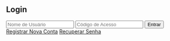 <html><head><base href="/">
<meta name="viewport" content="width=device-width, initial-scale=1">
<title>Quiz Educacional Mo&#xe7;ambicano</title>
<link rel="stylesheet" href="https://cdnjs.cloudflare.com/ajax/libs/font-awesome/5.15.4/css/all.min.css">
<style>
:root {
  --primary-color: #2196F3;
  --secondary-color: #FFC107;
  --text-color: #333;
  --background-color: #f5f5f5;
}

body {
  margin: 0;
  font-family: Arial, sans-serif;
  background-image: url('https://example.com/camilo-background.jpg');
  background-size: cover;
  background-position: center;
  background-attachment: fixed;
  color: var(--text-color);
}

.container {
  max-width: 800px;
  margin: 0 auto;
  padding: 20px;
}

.auth-container {
  max-width: 400px;
  margin: 50px auto;
  text-align: center;
}

.auth-links {
  margin-top: 20px;
  display: flex;
  justify-content: space-between;
  font-size: 14px;
}

.auth-links a {
  color: var(--primary-color);
  text-decoration: none;
}

.auth-links a:hover {
  text-decoration: underline;
}

.login-form {
  background: white;
  padding: 40px;
  border-radius: 12px;
  box-shadow: 0 4px 6px rgba(0,0,0,0.1);
  margin-top: 20px;
}

.login-form h2 {
  color: var(--primary-color);
  margin-bottom: 30px;
}

.login-form input {
  width: calc(100% - 24px);
  padding: 12px;
  margin: 10px 0;
  border: 2px solid #e0e0e0;
  border-radius: 6px;
  transition: border-color 0.3s;
}

.login-form select {
  width: calc(100% - 24px);
  padding: 12px;
  margin: 10px 0;
  border: 2px solid #e0e0e0;
  border-radius: 6px;
  transition: border-color 0.3s;
}

.login-form input:focus, .login-form select:focus {
  border-color: var(--primary-color);
  outline: none;
}

.button {
  background-color: var(--primary-color);
  color: white;
  padding: 12px 24px;
  border: none;
  border-radius: 4px;
  cursor: pointer;
  font-size: 16px;
  transition: background-color 0.2s;
}

.button:hover {
  background-color: #1976D2;
}

.button.back-button {
  background-color: #9e9e9e;
  margin-top: 20px;
}

.button.back-button:hover {
  background-color: #757575;
}

.student-header {
  display: none; /* Hide header by default */
  background: rgba(255, 255, 255, 0.95);
  padding: 20px;
  border-radius: 12px;
  margin-bottom: 20px;
  box-shadow: 0 2px 4px rgba(0,0,0,0.1);
}

.analytics-grid {
  display: grid;
  grid-template-columns: repeat(auto-fit, minmax(200px, 1fr));
  gap: 20px;
  margin-top: 20px;
}

.analytics-card {
  background: white;
  padding: 15px;
  border-radius: 8px;
  box-shadow: 0 2px 4px rgba(0,0,0,0.05);
  text-align: center;
  transition: transform 0.2s, box-shadow 0.2s;
}

.analytics-card:hover {
  transform: translateY(-2px);
  box-shadow: 0 4px 8px rgba(0,0,0,0.1);
}

.time-spent {
  font-size: 24px;
  font-weight: bold;
  color: var(--primary-color);
}

.subject-grid {
  display: none; /* Hide subject grid by default */
  display: grid;
  grid-template-columns: repeat(auto-fit, minmax(200px, 1fr));
  gap: 20px;
  margin-top: 20px;
  animation: fadeIn 0.5s ease-out;
}

.subject-card {
  background: linear-gradient(145deg, #ffffff 0%, #f5f5f5 100%);
  padding: 30px;
  border-radius: 12px;
  text-align: center;
  cursor: pointer;
  transition: transform 0.2s;
  box-shadow: 0 4px 6px rgba(0,0,0,0.1);
}

.subject-card:hover {
  transform: translateY(-5px);
  box-shadow: 0 6px 12px rgba(0,0,0,0.15);
}

.subject-card.matematica {
  background: linear-gradient(145deg, #ffffff 0%, #e3f2fd 100%);
  border-left: 4px solid #2196F3;
}

.subject-card.portugues {
  background: linear-gradient(145deg, #ffffff 0%, #f3e5f5 100%);
  border-left: 4px solid #9c27b0;
}

.subject-card.historia {
  background: linear-gradient(145deg, #ffffff 0%, #fff3e0 100%);
  border-left: 4px solid #ff9800;
}

.subject-card.quimica {
  background: linear-gradient(145deg, #ffffff 0%, #e8f5e9 100%);
  border-left: 4px solid #4caf50;
}

.subject-card.biologia {
  background: linear-gradient(145deg, #ffffff 0%, #e0f2f1 100%);
  border-left: 4px solid #009688;
}

.subject-card.contabilidade {
  background: linear-gradient(145deg, #ffffff 0%, #fce4ec 100%);
  border-left: 4px solid #e91e63;
}

.subject-card.fisica {
  background: linear-gradient(145deg, #ffffff 0%, #ede7f6 100%);
  border-left: 4px solid #673ab7;
}

.question-container {
  display: none; /* Hide question container by default */
  background: white;
  padding: 30px;
  border-radius: 8px;
  margin-top: 20px;
  box-shadow: 0 2px 4px rgba(0,0,0,0.1);
}

.options {
  display: grid;
  gap: 10px;
  margin-top: 20px;
}

.option {
  padding: 15px;
  border: 2px solid #ddd;
  border-radius: 4px;
  cursor: pointer;
  transition: background-color 0.2s;
}

.option:hover {
  background-color: #f0f0f0;
}

.progress-bar {
  width: 100%;
  height: 10px;
  background-color: #ddd;
  border-radius: 5px;
  margin: 20px 0;
}

.progress-fill {
  height: 100%;
  background-color: var(--primary-color);
  border-radius: 5px;
  transition: width 0.3s;
}

.reports-container {
  display: none; /* Hide reports container by default */
  background: rgba(255, 255, 255, 0.95);
  padding: 30px;
  border-radius: 12px;
  box-shadow: 0 4px 6px rgba(0,0,0,0.1);
  margin: 20px auto;
}

.history-section {
  margin-top: 30px;
  background: rgba(255, 255, 255, 0.95);
  padding: 20px;
  border-radius: 12px;
  box-shadow: 0 2px 4px rgba(0,0,0,0.1);
}

.history-section h3 {
  margin-bottom: 20px;
  color: var(--primary-color);
}

.reports-container .history-table {
  width: 100%;
  border-collapse: collapse;
  margin-top: 15px;
}

.reports-container .history-table th,
.reports-container .history-table td {
  padding: 12px;
  text-align: left;
  border-bottom: 1px solid #eee;
}

.reports-container .history-table th {
  background-color: #f5f5f5;
  font-weight: bold;
  color: var(--text-color);
}

.history-table tr.subject-header {
  background-color: #f5f5f5;
  font-weight: bold;
}

.history-table tr.subject-header td {
  padding: 15px 12px;
}

.history-table tr:not(.subject-header) td:first-child {
  padding-left: 25px;
}

.footer {
  display: none; /* Show footer by default */
  padding: 20px;
  background: rgba(255, 255, 255, 0.95);
  border-radius: 12px;
  margin: 20px auto;
}

.contact-info {
  display: grid;
  grid-template-columns: repeat(auto-fit, minmax(200px, 1fr));
  gap: 20px;
  margin-bottom: 20px;
  background: #f5f5f5;
  padding: 20px;
  border-radius: 8px;
}

.contact-item {
  padding: 10px;
  text-align: center;
}

.contact-item i {
  font-size: 24px;
  margin-bottom: 10px;
  color: var(--primary-color);
}

.payment-info {
  background: #f5f5f5;
  padding: 20px;
  border-radius: 8px;
  text-align: center;
}

.payment-info h3 {
  margin-top: 0;
  color: var(--primary-color);
  margin-bottom: 15px;
}

.payment-info p {
  margin: 5px 0;
}

.answer-modal {
  display: none;
  position: fixed;
  top: 0;
  left: 0;
  width: 100%;
  height: 100%;
  background: rgba(0,0,0,0.5);
  z-index: 1000;
}

.answer-content {
  position: relative;
  background: white;
  width: 80%;
  max-width: 800px;
  margin: 50px auto;
  padding: 20px;
  border-radius: 8px;
  max-height: 80vh;
  overflow-y: auto;
}

.answers-list {
  margin: 20px 0;
}

.answer-item {
  margin-bottom: 20px;
  padding: 15px;
  border: 1px solid #e0e0e0;
  border-radius: 4px;
}

.answer-item.correct {
  border-left: 4px solid #4caf50;
}

.answer-item.incorrect {
  border-left: 4px solid #f44336;
}

.close-modal {
  position: absolute;
  right: 10px;
  top: 10px;
  font-size: 24px;
  cursor: pointer;
}

.session-answers {
  margin: 20px 0;
  padding: 15px;
  background: #f5f5f5;
  border-radius: 8px;
}

.session-answers h4 {
  margin: 0 0 15px 0;
  color: var(--primary-color);
  border-bottom: 1px solid #ddd;
  padding-bottom: 8px;
}

.answers-list {
  max-height: 70vh;
  overflow-y: auto;
  padding: 10px;
}

.answer-item {
  margin-bottom: 15px;
  padding: 15px;
  border: 1px solid #e0e0e0;
  border-radius: 4px;
  background: white;
}

.answer-item.correct {
  border-left: 4px solid #4caf50;
}

.answer-item.incorrect {
  border-left: 4px solid #f44336;
}

.answer-modal .answer-content {
  position: relative;
  background: white;
  width: 90%;
  max-width: 800px;
  margin: 30px auto;
  padding: 25px;
  border-radius: 12px;
  max-height: 85vh;
  overflow-y: auto;
  box-shadow: 0 4px 6px rgba(0,0,0,0.1);
}

.admin-panel {
  background: white;
  padding: 20px;
  border-radius: 12px;
  box-shadow: 0 4px 6px rgba(0,0,0,0.1);
  margin-top: 20px;
}

.admin-header {
  display: flex;
  justify-content: space-between;
  align-items: center;
  margin-bottom: 20px;
  padding-bottom: 20px;
  border-bottom: 1px solid #eee;
}

.admin-nav {
  display: flex;
  gap: 10px;
}

.admin-button {
  background-color: var(--primary-color);
  color: white;
  padding: 10px 20px;
  border: none;
  border-radius: 4px;
  cursor: pointer;
  transition: background-color 0.2s;
}

.admin-button:hover {
  background-color: #1976D2;
}

.admin-content {
  background: #f5f5f5;
  padding: 20px;
  border-radius: 8px;
  min-height: 400px;
}

.pending-item, .student-profile-card, .student-history-card {
  background: white;
  padding: 15px;
  margin-bottom: 15px;
  border-radius: 8px;
  box-shadow: 0 2px 4px rgba(0,0,0,0.05);
}

.student-profile-card p {
  display: flex;
  align-items: center;
  gap: 10px;
}

.approval-buttons {
  display: flex;
  gap: 10px;
  margin-top: 10px;
}

.approve-button {
  background-color: #4CAF50;
  color: white;
  padding: 8px 16px;
  border: none;
  border-radius: 4px;
  cursor: pointer;
}

.reject-button {
  background-color: #f44336;
  color: white;
  padding: 8px 16px;
  border: none;
  border-radius: 4px;
  cursor: pointer;
}

.reject-button:hover {
  background-color: #d32f2f;
}

.view-details-button, .view-answers-button {
  background-color: var(--primary-color);
  color: white;
  padding: 8px 16px;
  border: none;
  border-radius: 4px;
  cursor: pointer;
  margin-top: 10px;
}

.subject-history {
  margin-top: 10px;
  padding-left: 20px;
}

.subject-section {
  margin-bottom: 30px;
  background: #fff;
  padding: 20px;
  border-radius: 8px;
  box-shadow: 0 2px 4px rgba(0,0,0,0.1);
}

.subject-section h4 {
  color: var(--primary-color);
  margin-bottom: 15px;
  padding-bottom: 10px;
  border-bottom: 2px solid var(--primary-color);
}

.session-answers {
  margin: 15px 0;
  padding: 15px;
  background: #f5f5f5;
  border-radius: 8px;
}

.answers-list {
  max-height: 400px;
  overflow-y: auto;
  padding: 10px;
}

.answer-item {
  margin-bottom: 15px;
  padding: 15px;
  border: 1px solid #e0e0e0;
  border-radius: 4px;
  background: white;
}

.answer-item.correct {
  border-left: 4px solid #4caf50;
}

.answer-item.incorrect {
  border-left: 4px solid #f44336;
}

.answer-item p {
  margin: 5px 0;
}

@keyframes fadeIn {
  from {
    opacity: 0;
    transform: translateY(20px);
  }
  to {
    opacity: 1;
    transform: translateY(0);
  }
}
</style>
</head>
<body>
<div class="container" id="app">
  <div class="student-header" style="display: none;">
    <h2>Bem-vindo, <span id="studentNameHeader"></span></h2>
    <div class="nav-menu">
      <button class="analytics-toggle" onclick="toggleAnalytics()">Ver Estat&#xed;sticas</button>
    </div>
    
    <div class="analytics-grid" id="analyticsGrid" style="display: none;">
      <button class="button" onclick="returnFromAnalytics()">Voltar para Disciplinas</button>
      <div class="analytics-card">
        <h3>Tempo Total Online</h3>
        <div class="time-spent" id="totalTimeSpent">0h 0m 0s</div>
      </div>
      <div class="analytics-card">
        <h3>Quest&#xf5;es Respondidas</h3>
        <div class="time-spent" id="totalQuestions">0</div>
      </div>
      <div class="analytics-card">
        <h3>Disciplinas Estudadas</h3>
        <div class="time-spent" id="subjectsStudied">0</div>
      </div>
    </div>
  </div>

  <div id="loginForm" class="auth-container">
    <div id="errorMessage" style="display:none; color:red; text-align:center; margin:10px;"></div>
    <div class="login-form">
      <h2>Login</h2>
      <input type="text" id="username" placeholder="Nome de Usu&#xe1;rio">
      <input type="password" id="accessCode" placeholder="C&#xf3;digo de Acesso"> 
      <button class="button" onclick="handleLogin()">Entrar</button>
      <div class="auth-links">
        <a href="javascript:void(0)" onclick="showRegistration()">Registrar Nova Conta</a>
        <a href="javascript:void(0)" onclick="showPasswordRecovery()">Recuperar Senha</a>
      </div>
    </div>
  </div>

  <div id="registrationForm" class="auth-container" style="display: none;">
    <div class="login-form">
      <h2>Registro</h2>
      <input type="text" id="username" placeholder="Nome de Usu&#xe1;rio">
      <input type="email" id="email" placeholder="Email">
      <input type="tel" id="phone" placeholder="Telefone">
      <select id="academicLevel">
        <option value>Selecione o N&#xed;vel Acad&#xea;mico</option>
        <option value="fundamental">Ensino Fundamental</option>
        <option value="medio">Ensino M&#xe9;dio</option>
        <option value="superior">Ensino Superior</option>
        <option value="pos">P&#xf3;s-Gradua&#xe7;&#xe3;o</option>
      </select>
      <input type="password" id="password" placeholder="Senha">
      <button class="button" onclick="handleRegistration()">Registrar</button>
      <button class="button back-button" onclick="backToLogin()">Voltar</button>
    </div>
  </div>

  <div id="subjectSelection" class="subject-grid" style="display: none;">
    <div class="subject-card matematica" onclick="selectSubject(&apos;matematica&apos;)">Matem&#xe1;tica</div>
    <div class="subject-card portugues" onclick="selectSubject(&apos;portugues&apos;)">Portugu&#xea;s</div>
    <div class="subject-card historia" onclick="selectSubject(&apos;historia&apos;)">Hist&#xf3;ria</div>
    <div class="subject-card quimica" onclick="selectSubject(&apos;quimica&apos;)">Qu&#xed;mica</div>
    <div class="subject-card biologia" onclick="selectSubject(&apos;biologia&apos;)">Biologia</div>
    <div class="subject-card contabilidade" onclick="selectSubject(&apos;contabilidade&apos;)">Contabilidade</div>
    <div class="subject-card fisica" onclick="selectSubject(&apos;fisica&apos;)">F&#xed;sica</div>
  </div>

  <div id="questionContainer" class="question-container" style="display: none;">
    <div class="progress-bar">
      <div id="progressFill" class="progress-fill" style="width: 0%"></div>
    </div>
    <h3 id="questionText"></h3>
    <div id="questionImage"></div>
    <div id="options" class="options"></div>
    <button class="button" onclick="submitAnswer()">Pr&#xf3;xima</button>
    <button class="button back-button" onclick="returnToSubjects()">Voltar para Disciplinas</button>
  </div>

  <div id="reportsContainer" class="reports-container" style="display: none;">
    <div class="nav-menu">
      <h2>Relat&#xf3;rio do Aluno</h2>
      <button class="button" onclick="returnToSubjects()">Voltar</button>
    </div>
    
    <div class="student-info">
      <div>
        <h3>Informa&#xe7;&#xf5;es do Aluno</h3>
        <p><strong>Nome:</strong> <span id="studentName"></span></p>
        <p><strong>Email:</strong> <span id="studentEmail"></span></p>
        <p><strong>Telefone:</strong> <span id="studentPhone"></span></p>
        <p><strong>Data de Registro:</strong> <span id="registrationDate"></span></p>
      </div>
      <div>
        <h3>Estat&#xed;sticas Gerais</h3>
        <p><strong>Total de Quest&#xf5;es:</strong> <span id="totalQuestions"></span></p>
        <p><strong>Quest&#xf5;es Corretas:</strong> <span id="correctAnswers"></span></p>
        <p><strong>M&#xe9;dia Geral:</strong> <span id="averageScore"></span>%</p>
      </div>
    </div>

    <h3>Desempenho por Disciplina</h3>
    <div id="subjectScores">
      <!-- Score cards will be dynamically added here -->
    </div>

    <div class="history-section">
      <h3>Hist&#xf3;rio de Atividades</h3>
      <table class="history-table">
        <thead>
          <tr>
            <th>Ordem</th>
            <th>Data/Hora</th>
            <th>Quest&#xf5;es Respondidas</th>
            <th>Pontua&#xe7;&#xe3;o</th>
            <th>Tempo Gasto</th>
            <th>A&#xe7;&#xf5;es</th>
          </tr>
        </thead>
        <tbody id="historyTableBody">
          <!-- History rows will be added here dynamically -->
        </tbody>
      </table>
    </div>
  </div>
</div>

<footer class="footer" style="display: none;">
  <div class="contact-info">
    <div class="contact-item">
      <i class="fab fa-facebook"></i>
      <p>Facebook</p>
      <a href="https://facebook.com/camilowilliam.duvane" target="_blank">Meu Perfil</a>
    </div>
    
    <div class="contact-item">
      <i class="fab fa-whatsapp"></i>
      <p>WhatsApp</p>
      <a href="https://wa.me/258842479404" target="_blank">+258 842479404</a>
    </div>
    
    <div class="contact-item">
      <i class="fas fa-envelope"></i>
      <p>Email</p>
      <a href="mailto:camilowilliam0@gmail.com">camilowilliam0@gmail.com</a>
    </div>
  
    <div class="payment-info">
      <h3>Informa&#xe7;&#xf5;es de Pagamento</h3>
      <p><strong>M-Pesa:</strong> 842479404</p>
      <p><strong>BIM:</strong> 294440242</p>
    </div>
  </div>
</footer>

<script>let currentQuestion = 0;
let score = 0;
let questions = [];
let selectedOptionIndex = -1;
let startTime;
let sessionHistory = [];
let currentUser = null;
let subjectProgress = {};
function initializeStudentDashboard() {
  startTime = new Date();
  const studentName = localStorage.getItem('studentName') || 'Aluno';
  document.getElementById('studentNameHeader').textContent = studentName;
  loadStudentHistory();
  updateAnalytics();
}
function loadStudentHistory() {
  const currentUser = JSON.parse(localStorage.getItem('currentUser'));
  if (!currentUser || !currentUser.activityHistory) return;
  const groupedActivities = currentUser.activityHistory.reduce((acc, activity) => {
    if (!acc[activity.subject]) {
      acc[activity.subject] = [];
    }
    acc[activity.subject].push(activity);
    return acc;
  }, {});
  const tableBody = document.getElementById('historyTableBody');
  tableBody.innerHTML = '';
  let subjectCounter = 1;
  Object.entries(groupedActivities).forEach(([subject, activities]) => {
    const subjectRow = document.createElement('tr');
    subjectRow.classList.add('subject-header');
    subjectRow.innerHTML = `
      <td>${subjectCounter}</td>
      <td colspan="5">${subject}</td>
    `;
    tableBody.appendChild(subjectRow);
    activities.forEach(activity => {
      const activityDate = new Date(activity.date);
      const formattedDate = activityDate.toLocaleDateString();
      const formattedTime = activityDate.toLocaleTimeString();
      const row = document.createElement('tr');
      row.innerHTML = `
        <td></td>
        <td>${formattedDate} ${formattedTime}</td>
        <td>${activity.questionsAnswered}</td>
        <td>${activity.score}</td>
        <td>${activity.timeSpent}</td>
        <td>
          <button class="button" onclick="viewAnswers('${activity.id}')">Ver Respostas</button>
        </td>
      `;
      tableBody.appendChild(row);
    });
    subjectCounter++;
  });
}
function toggleAnalytics() {
  const analyticsGrid = document.getElementById('analyticsGrid');
  const subjectSelection = document.getElementById('subjectSelection');
  if (analyticsGrid.style.display === 'none') {
    analyticsGrid.style.display = 'grid';
    subjectSelection.style.display = 'none';
    updateAnalytics();
  } else {
    analyticsGrid.style.display = 'none';
    subjectSelection.style.display = 'grid';
  }
}
function returnFromAnalytics() {
  const analyticsGrid = document.getElementById('analyticsGrid');
  const subjectSelection = document.getElementById('subjectSelection');
  analyticsGrid.style.display = 'none';
  subjectSelection.style.display = 'grid';
}
function formatTimeDuration(seconds) {
  const hours = Math.floor(seconds / 3600);
  const minutes = Math.floor(seconds % 3600 / 60);
  const remainingSeconds = seconds % 60;
  return `${hours}h ${minutes}m ${remainingSeconds}s`;
}
function updateAnalytics() {
  const now = new Date();
  const timeSpentSeconds = Math.floor((now - startTime) / 1000);
  document.getElementById('totalTimeSpent').textContent = formatTimeDuration(timeSpentSeconds);
  const totalQuestionsAnswered = sessionHistory.reduce((total, session) => {
    return total + (session.questionsAnswered || 0);
  }, 0);
  document.getElementById('totalQuestions').textContent = totalQuestionsAnswered;
  const uniqueSubjects = new Set(sessionHistory.map(session => session.subject));
  document.getElementById('subjectsStudied').textContent = uniqueSubjects.size;
}
function viewAnswers(sessionId) {
  const user = JSON.parse(localStorage.getItem('currentUser'));
  if (!user || !user.activityHistory) return;
  const activity = user.activityHistory.find(a => a.id === sessionId);
  if (!activity) return;
  const subject = activity.subject;
  const subjectActivities = user.activityHistory.filter(a => a.subject === subject);
  const allSubjectAnswers = [];
  subjectActivities.forEach(act => {
    const sessionAnswers = JSON.parse(sessionStorage.getItem(`answers_${act.id}`)) || [];
    if (sessionAnswers.length > 0) {
      allSubjectAnswers.push({
        date: new Date(act.date),
        answers: sessionAnswers
      });
    }
  });
  const modal = document.createElement('div');
  modal.className = 'answer-modal';
  modal.innerHTML = `
    <div class="answer-content">
      <span class="close-modal">&times;</span>
      <h3>Respostas da Disciplina: ${subject}</h3>
      <div class="answers-list"></div>
    </div>
  `;
  const answersList = modal.querySelector('.answers-list');
  allSubjectAnswers.sort((a, b) => b.date - a.date);
  allSubjectAnswers.forEach(session => {
    const sessionDate = session.date.toLocaleDateString();
    const sessionTime = session.date.toLocaleTimeString();
    const sessionDiv = document.createElement('div');
    sessionDiv.className = 'session-answers';
    sessionDiv.innerHTML = `
      <h4>Sessão - ${sessionDate} ${sessionTime}</h4>
    `;
    session.answers.forEach((answer, index) => {
      const answerItem = document.createElement('div');
      answerItem.className = `answer-item ${answer.isCorrect ? 'correct' : 'incorrect'}`;
      answerItem.innerHTML = `
        <p><strong>Pergunta ${index + 1}:</strong> ${answer.question}</p>
        <p><strong>Sua resposta:</strong> ${answer.selectedAnswer}</p>
        <p><strong>Resposta correta:</strong> ${answer.correctAnswer}</p>
      `;
      sessionDiv.appendChild(answerItem);
    });
    answersList.appendChild(sessionDiv);
  });
  document.body.appendChild(modal);
  modal.style.display = 'block';
  const closeBtn = modal.querySelector('.close-modal');
  closeBtn.onclick = () => {
    modal.remove();
  };
  modal.onclick = e => {
    if (e.target === modal) {
      modal.remove();
    }
  };
}
function selectSubject(subject) {
  const startSessionTime = new Date();
  localStorage.setItem('currentSubject', subject);
  questions = getQuestionsBySubject(subject);
  if (!questions || !questions.length) {
    console.error('No questions found for subject:', subject);
    return;
  }
  if (subjectProgress[subject]) {
    currentQuestion = subjectProgress[subject];
  } else {
    currentQuestion = 0;
  }
  const studentHeader = document.querySelector('.student-header');
  const footer = document.querySelector('.footer');
  if (studentHeader) studentHeader.style.display = 'none';
  if (footer) footer.style.display = 'none';
  const subjectSelection = document.getElementById('subjectSelection');
  const questionContainer = document.getElementById('questionContainer');
  if (!subjectSelection || !questionContainer) {
    console.error('Required containers not found');
    return;
  }
  subjectSelection.style.display = 'none';
  questionContainer.style.display = 'block';
  score = 0;
  selectedOptionIndex = -1;
  showQuestion(currentQuestion);
  sessionHistory.push({
    subject: subject,
    startTime: startSessionTime,
    endTime: new Date(),
    questionsAnswered: 0,
    score: 0
  });
  updateAnalytics();
}
function getQuestionsBySubject(subject) {
  const questionSets = {
    matematica: [{
      question: "Qual é a área de um triângulo com base de 8 cm e altura de 5 cm?",
      options: ["20 cm²", "30 cm²", "40 cm²", "25 cm²"],
      correct: 3
    }, {
      question: "Resolva: 3x + 2 = 11. Qual é o valor de x?",
      options: ["2", "3", "4", "5"],
      correct: 1
    }, {
      question: "Qual é o valor de 7²?",
      options: ["14", "49", "21", "42"],
      correct: 1
    }, {
      question: "Qual é o perímetro de um quadrado com lado de 6 cm?",
      options: ["24 cm", "36 cm", "12 cm", "18 cm"],
      correct: 0
    }, {
      question: "Resolva: 4x - 8 = 0. Qual é o valor de x?",
      options: ["1", "2", "3", "4"],
      correct: 1
    }, {
      question: "Qual é o valor de √64?",
      options: ["6", "7", "8", "9"],
      correct: 2
    }, {
      question: "Se um círculo tem um raio de 7 cm, qual é a sua área? (π ≈ 3,14)",
      options: ["153,86 cm²", "140 cm²", "160 cm²", "170 cm²"],
      correct: 0
    }, {
      question: "Resolva: 2(x - 3) = 8. Qual é o valor de x?",
      options: ["5", "6", "7", "8"],
      correct: 2
    }, {
      question: "Qual é a forma geométrica que possui 6 faces quadradas iguais?",
      options: ["Cubo", "Cilindro", "Esfera", "Cone"],
      correct: 0
    }, {
      question: "Quantos graus tem um ângulo reto?",
      options: ["45°", "90°", "120°", "180°"],
      correct: 1
    }],
    portugues: [{
      question: "Identifique o substantivo abstrato na frase: 'A felicidade é uma conquista diária.'",
      options: ["Felicidade", "Conquista", "Diária", "Nenhuma das anteriores"],
      correct: 0
    }, {
      question: "Qual é a função da palavra 'rápido' em: 'Ele foi rápido para concluir a tarefa.'?",
      options: ["Substantivo", "Adjetivo", "Verbo", "Advérbio"],
      correct: 1
    }, {
      question: "Qual é o plural de 'pão'?",
      options: ["Pães", "Pãos", "Pões", "Paes"],
      correct: 0
    }, {
      question: "Complete a frase: 'Eu ________ estudar mais.'",
      options: ["devemos", "deveria", "dever", "deverei"],
      correct: 1
    }, {
      question: "Qual das frases contém uma metáfora?",
      options: ["A vida é um rio.", "O sol está brilhando.", "A cidade é um local movimentado.", "A casa é azul."],
      correct: 0
    }, {
      question: "Qual é o significado da palavra 'não'?",
      options: ["Sim", "Não", "Talvez", "Nada"],
      correct: 1
    }, {
      question: "Identifique o verbo na frase: 'Eu estou estudando.'",
      options: ["Estou", "Estudando", "Eu", "Estudar"],
      correct: 1
    }, {
      question: "Qual é a forma correta de escrever a palavra 'ácido'?",
      options: ["Acido", "Acído", "Ácido", "Acidô"],
      correct: 2
    }, {
      question: "Qual é o significado da expressão 'tomar um banho'?",
      options: ["Lavar-se", "Comer", "Dormir", "Estudar"],
      correct: 0
    }]
  };
  return questionSets[subject];
}
function handleRegistration() {
  const username = document.getElementById('username').value;
  const email = document.getElementById('email').value;
  const phone = document.getElementById('phone').value;
  const academicLevel = document.getElementById('academicLevel').value;
  const password = document.getElementById('password').value;
  if (!username || !email || !phone || !academicLevel || !password) {
    alert('Por favor preencha todos os campos');
    return;
  }
  const registeredUser = {
    name: username,
    email: email,
    phone: phone,
    academicLevel: academicLevel,
    password: password,
    registrationDate: new Date().toLocaleDateString(),
    status: 'pending'
  };
  const pendingRegistrations = JSON.parse(localStorage.getItem('pendingRegistrations')) || [];
  pendingRegistrations.push(registeredUser);
  localStorage.setItem('pendingRegistrations', JSON.stringify(pendingRegistrations));
  const registrationForm = document.querySelector('div:last-child');
  registrationForm.remove();
  const loginForm = document.getElementById('loginForm');
  loginForm.style.display = 'block';
  const messageDiv = document.createElement('div');
  messageDiv.style.color = '#666';
  messageDiv.style.padding = '10px';
  messageDiv.style.marginTop = '10px';
  messageDiv.textContent = 'Seu registro está pendente de aprovação pelo administrador.';
  loginForm.appendChild(messageDiv);
}
function handleLogin() {
  const username = document.getElementById('username').value;
  const accessCode = document.getElementById('accessCode').value;
  const errorMessage = document.getElementById('errorMessage');
  if (!username || !accessCode) {
    if (errorMessage) {
      errorMessage.style.display = 'block';
      errorMessage.textContent = 'Por favor preencha todos os campos';
    }
    return;
  }
  if (username === 'CWD' && accessCode === '6363') {
    showAdminPanel();
    return;
  }
  const approvedUsers = JSON.parse(localStorage.getItem('approvedUsers')) || [];
  const user = approvedUsers.find(u => u.name === username && u.password === accessCode);
  if (!user) {
    if (errorMessage) {
      errorMessage.style.display = 'block';
      errorMessage.textContent = 'Usuário não aprovado ou credenciais inválidas';
    }
    return;
  }
  localStorage.setItem('currentUser', JSON.stringify(user));
  localStorage.setItem('studentName', username);
  const loginForm = document.getElementById('loginForm');
  if (loginForm) loginForm.style.display = 'none';
  const subjectSelection = document.getElementById('subjectSelection');
  if (subjectSelection) subjectSelection.style.display = 'grid';
  const studentHeader = document.querySelector('.student-header');
  if (studentHeader) {
    studentHeader.style.display = 'block';
    const studentNameHeader = document.getElementById('studentNameHeader');
    if (studentNameHeader) {
      studentNameHeader.textContent = username;
    }
  }
  initializeStudentDashboard();
}
function showAdminPanel() {
  const loginForm = document.getElementById('loginForm');
  loginForm.style.display = 'none';
  const adminPanel = document.createElement('div');
  adminPanel.className = 'admin-panel';
  adminPanel.innerHTML = `
    <div class="admin-header">
      <h2>Painel de Administração</h2>
      <div class="admin-nav">
        <button class="admin-button" onclick="showPendingRegistrations()">Registros Pendentes</button>
        <button class="admin-button" onclick="showStudentList()">Lista de Alunos</button>
        <button class="admin-button" onclick="showStudentHistory()">Histórico</button>
        <button class="admin-button" onclick="adminLogout()">Sair</button>
      </div>
    </div>
    <div class="admin-content"></div>
  `;
  document.body.appendChild(adminPanel);
  showPendingRegistrations();
}
function showPendingRegistrations() {
  const pendingRegistrations = JSON.parse(localStorage.getItem('pendingRegistrations')) || [];
  const adminContent = document.querySelector('.admin-content');
  if (pendingRegistrations.length === 0) {
    adminContent.innerHTML = '<p>Não há registros pendentes de aprovação.</p>';
  } else {
    adminContent.innerHTML = '';
    pendingRegistrations.forEach((registration, index) => {
      const registrationCard = document.createElement('div');
      registrationCard.className = 'pending-item';
      registrationCard.innerHTML = `
        <h4>Registro ${index + 1}</h4>
        <p>Nome: ${registration.name}</p>
        <p>Email: ${registration.email}</p>
        <p>Data de Registro: ${registration.registrationDate}</p>
        <div class="approval-buttons">
          <button class="approve-button" onclick="approveRegistration(${index})">Aprovar</button>
          <button class="reject-button" onclick="rejectRegistration(${index})">Rejeitar</button>
        </div>
      `;
      adminContent.appendChild(registrationCard);
    });
  }
}
function showStudentList() {
  const approvedUsers = JSON.parse(localStorage.getItem('approvedUsers')) || [];
  const adminContent = document.querySelector('.admin-content');
  adminContent.innerHTML = '';
  approvedUsers.forEach((user, index) => {
    const userCard = document.createElement('div');
    userCard.className = 'student-profile-card';
    userCard.innerHTML = `
      <h4>Aluno ${index + 1}</h4>
      <p>Nome: ${user.name}</p>
      <p>Email: ${user.email}</p>
      <div class="button-group">
        <button class="view-details-button" onclick="viewStudentDetails(${index})">Ver Detalhes</button>
        <button class="view-answers-button" onclick="viewStudentAnswers(${index})">Ver Respostas</button>
        <button class="reject-button" onclick="deleteUser(${index})">Apagar Usuário</button>
      </div>
    `;
    adminContent.appendChild(userCard);
  });
}
function showStudentHistory() {
  const currentUser = JSON.parse(localStorage.getItem('currentUser'));
  if (!currentUser || !currentUser.activityHistory) return;
  const adminContent = document.querySelector('.admin-content');
  adminContent.innerHTML = '';
  const history = currentUser.activityHistory;
  history.forEach((session, index) => {
    const sessionCard = document.createElement('div');
    sessionCard.className = 'student-history-card';
    sessionCard.innerHTML = `
      <h4>Sessão ${index + 1}</h4>
      <p>Disciplina: ${session.subject}</p>
      <p>Data: ${new Date(session.date).toLocaleDateString()}</p>
      <p>Questões Respondidas: ${session.questionsAnswered}</p>
      <p>Pontuação: ${session.score}</p>
      <button class="view-answers-button" onclick="viewSessionAnswers(${index})">Ver Respostas</button>
    `;
    adminContent.appendChild(sessionCard);
  });
}
function approveRegistration(index) {
  const pendingRegistrations = JSON.parse(localStorage.getItem('pendingRegistrations'));
  const approvedUsers = JSON.parse(localStorage.getItem('approvedUsers')) || [];
  const registration = pendingRegistrations.splice(index, 1)[0];
  approvedUsers.push(registration);
  localStorage.setItem('pendingRegistrations', JSON.stringify(pendingRegistrations));
  localStorage.setItem('approvedUsers', JSON.stringify(approvedUsers));
  showPendingRegistrations();
}
function rejectRegistration(index) {
  const pendingRegistrations = JSON.parse(localStorage.getItem('pendingRegistrations'));
  pendingRegistrations.splice(index, 1);
  localStorage.setItem('pendingRegistrations', JSON.stringify(pendingRegistrations));
  showPendingRegistrations();
}
function adminLogout() {
  localStorage.removeItem('currentUser');
  const adminPanel = document.querySelector('.admin-panel');
  adminPanel.remove();
  const loginForm = document.getElementById('loginForm');
  loginForm.style.display = 'block';
}
function viewStudentDetails(index) {
  const approvedUsers = JSON.parse(localStorage.getItem('approvedUsers'));
  const user = approvedUsers[index];
  const adminContent = document.querySelector('.admin-content');
  adminContent.innerHTML = '';
  const userDetails = document.createElement('div');
  userDetails.className = 'student-profile-card';
  userDetails.innerHTML = `
    <h4>Detalhes do Aluno</h4>
    <p>Nome: ${user.name}</p>
    <p>Email: ${user.email}</p>
    <p>Telefone: ${user.phone || 'Não informado'}</p>
    <p>Nível Acadêmico: ${user.academicLevel || 'Não informado'}</p>
    <p>Senha: <span id="passwordField" style="filter: blur(4px)">${user.password}</span>
      <button onclick="togglePassword()" class="button">Mostrar/Ocultar Senha</button>
    </p>
    <button class="back-button" onclick="showStudentList()">Voltar</button>
  `;
  adminContent.appendChild(userDetails);
}
function viewSessionAnswers(index) {
  const currentUser = JSON.parse(localStorage.getItem('currentUser'));
  if (!currentUser || !currentUser.activityHistory) return;
  const adminContent = document.querySelector('.admin-content');
  adminContent.innerHTML = '';
  const session = currentUser.activityHistory[index];
  const sessionAnswers = JSON.parse(sessionStorage.getItem(`answers_${session.id}`)) || [];
  const answersList = document.createElement('div');
  answersList.className = 'answers-list';
  sessionAnswers.forEach((answer, index) => {
    const answerItem = document.createElement('div');
    answerItem.className = `answer-item ${answer.isCorrect ? 'correct' : 'incorrect'}`;
    answerItem.innerHTML = `
      <p><strong>Pergunta ${index + 1}:</strong> ${answer.question}</p>
      <p><strong>Sua resposta:</strong> ${answer.selectedAnswer}</p>
      <p><strong>Resposta correta:</strong> ${answer.correctAnswer}</p>
    `;
    answersList.appendChild(answerItem);
  });
  adminContent.appendChild(answersList);
  const backButton = document.createElement('button');
  backButton.className = 'back-button';
  backButton.textContent = 'Voltar';
  backButton.onclick = () => {
    showStudentHistory();
  };
  adminContent.appendChild(backButton);
}
function showRegistration() {
  const loginForm = document.getElementById('loginForm');
  loginForm.style.display = 'none';
  const registrationForm = document.createElement('div');
  registrationForm.className = 'auth-container';
  registrationForm.innerHTML = `
    <div class="login-form">
      <h2>Registro</h2>
      <input type="text" id="username" placeholder="Nome de Usuário">
      <input type="email" id="email" placeholder="Email">
      <input type="password" id="password" placeholder="Senha">
      <button class="button" onclick="handleRegistration()">Registrar</button>
      <button class="button back-button" onclick="backToLogin()">Voltar</button>
    </div>
  `;
  document.querySelector('.container').appendChild(registrationForm);
}
function showPasswordRecovery() {
  const loginForm = document.getElementById('loginForm');
  loginForm.style.display = 'none';
  const recoveryForm = document.createElement('div');
  recoveryForm.className = 'auth-container';
  recoveryForm.innerHTML = `
    <div class="login-form">
      <h2>Recuperar Senha</h2>
      <input type="email" id="recoveryEmail" placeholder="Email">
      <button class="button" onclick="handlePasswordRecovery()">Enviar</button>
      <button class="button back-button" onclick="backToLogin()">Voltar</button>
    </div>
  `;
  document.querySelector('.container').appendChild(recoveryForm);
}
function backToLogin() {
  const forms = document.querySelectorAll('.auth-container');
  forms.forEach(form => {
    if (form.id !== 'loginForm') {
      form.remove();
    }
  });
  document.getElementById('loginForm').style.display = 'block';
}
function handlePasswordRecovery() {
  const email = document.getElementById('recoveryEmail').value;
  alert('Um email de recuperação foi enviado para ' + email);
  backToLogin();
}
function viewStudentAnswers(index) {
  const approvedUsers = JSON.parse(localStorage.getItem('approvedUsers')) || [];
  const user = approvedUsers[index];
  const adminContent = document.querySelector('.admin-content');
  adminContent.innerHTML = `
    <h3>Respostas de ${user.name}</h3>
    <div class="answers-container"></div>
    <button class="back-button" onclick="showStudentList()">Voltar</button>
  `;
  const answersContainer = adminContent.querySelector('.answers-container');
  if (!user.activityHistory || user.activityHistory.length === 0) {
    answersContainer.innerHTML = '<p>Este usuário ainda não respondeu nenhuma questão.</p>';
    return;
  }
  const sessionsBySubject = user.activityHistory.reduce((acc, session) => {
    if (!acc[session.subject]) {
      acc[session.subject] = [];
    }
    acc[session.subject].push(session);
    return acc;
  }, {});
  Object.entries(sessionsBySubject).forEach(([subject, sessions]) => {
    const subjectDiv = document.createElement('div');
    subjectDiv.className = 'subject-section';
    subjectDiv.innerHTML = `<h4>Disciplina: ${subject}</h4>`;
    sessions.forEach((session, sessionIndex) => {
      const sessionDiv = document.createElement('div');
      sessionDiv.className = 'session-answers';
      sessionDiv.innerHTML = `
        <h4>Sessão ${sessionIndex + 1} - ${new Date(session.date).toLocaleDateString()}</h4>
        <p>Pontuação: ${session.score}%</p>
      `;
      const sessionAnswers = JSON.parse(sessionStorage.getItem(`answers_${session.id}`)) || [];
      if (sessionAnswers.length > 0) {
        const answersList = document.createElement('div');
        answersList.className = 'answers-list';
        sessionAnswers.forEach((answer, answerIndex) => {
          const answerItem = document.createElement('div');
          answerItem.className = `answer-item ${answer.isCorrect ? 'correct' : 'incorrect'}`;
          answerItem.innerHTML = `
            <p><strong>Pergunta ${answerIndex + 1}:</strong> ${answer.question}</p>
            <p><strong>Resposta do aluno:</strong> ${answer.selectedAnswer}</p>
            <p><strong>Resposta correta:</strong> ${answer.correctAnswer}</p>
          `;
          answersList.appendChild(answerItem);
        });
        sessionDiv.appendChild(answersList);
      } else {
        sessionDiv.innerHTML += '<p>Não há detalhes das respostas disponíveis para esta sessão.</p>';
      }
      subjectDiv.appendChild(sessionDiv);
    });
    answersContainer.appendChild(subjectDiv);
  });
}
function showQuestion(index) {
  if (!questions[index]) return;
  const questionText = document.getElementById('questionText');
  const optionsDiv = document.getElementById('options');
  const progressFill = document.getElementById('progressFill');
  questionText.textContent = questions[index].question;
  optionsDiv.innerHTML = '';
  questions[index].options.forEach((option, i) => {
    const optionDiv = document.createElement('div');
    optionDiv.className = 'option';
    optionDiv.textContent = option;
    optionDiv.onclick = () => selectOption(i);
    optionsDiv.appendChild(optionDiv);
  });
  const progress = (index + 1) / questions.length * 100;
  progressFill.style.width = `${progress}%`;
}
function selectOption(index) {
  selectedOptionIndex = index;
  const options = document.querySelectorAll('.option');
  options.forEach((option, i) => {
    option.style.backgroundColor = i === index ? '#e3f2fd' : '';
  });
}
function submitAnswer() {
  if (selectedOptionIndex === -1) {
    alert('Por favor selecione uma opção');
    return;
  }
  const currentQuestionObj = questions[currentQuestion];
  const isCorrect = selectedOptionIndex === currentQuestionObj.correct;
  if (isCorrect) score++;
  const answerData = {
    question: currentQuestionObj.question,
    selectedAnswer: currentQuestionObj.options[selectedOptionIndex],
    correctAnswer: currentQuestionObj.options[currentQuestionObj.correct],
    isCorrect: isCorrect
  };
  const sessionId = new Date().getTime().toString();
  const answersKey = `answers_${sessionId}`;
  const previousAnswers = JSON.parse(sessionStorage.getItem(answersKey)) || [];
  previousAnswers.push(answerData);
  sessionStorage.setItem(answersKey, JSON.stringify(previousAnswers));
  currentQuestion++;
  const subject = localStorage.getItem('currentSubject');
  subjectProgress[subject] = currentQuestion;
  selectedOptionIndex = -1;
  if (currentQuestion < questions.length) {
    showQuestion(currentQuestion);
  } else {
    finishQuiz();
  }
}
function finishQuiz() {
  const subject = localStorage.getItem('currentSubject');
  const finalScore = Math.round(score / questions.length * 100);
  const sessionData = {
    id: new Date().getTime().toString(),
    subject: subject,
    date: new Date().toISOString(),
    questionsAnswered: questions.length,
    score: finalScore,
    timeSpent: getTimeSpent()
  };
  const currentUser = JSON.parse(localStorage.getItem('currentUser'));
  if (currentUser) {
    if (!currentUser.activityHistory) currentUser.activityHistory = [];
    currentUser.activityHistory.push(sessionData);
    localStorage.setItem('currentUser', JSON.stringify(currentUser));
  }
  subjectProgress[subject] = 0;
  if (confirm(`Quiz finalizado! Pontuação: ${finalScore}%\n\nDeseja começar novamente?`)) {
    currentQuestion = 0;
    score = 0;
    selectedOptionIndex = -1;
    showQuestion(currentQuestion);
  } else {
    returnToSubjects();
  }
}
function getTimeSpent() {
  const now = new Date();
  const session = sessionHistory[sessionHistory.length - 1];
  const timeSpent = Math.floor((now - new Date(session.startTime)) / 1000);
  return formatTimeDuration(timeSpent);
}
function returnToSubjects() {
  const subject = localStorage.getItem('currentSubject');
  if (subject && currentQuestion > 0) {
    subjectProgress[subject] = currentQuestion;
  }
  document.getElementById('questionContainer').style.display = 'none';
  document.getElementById('subjectSelection').style.display = 'grid';
  document.querySelector('.student-header').style.display = 'block';
  document.querySelector('.footer').style.display = 'block';
}
function togglePassword() {
  const passwordField = document.getElementById('passwordField');
  if (passwordField.style.filter === 'blur(4px)') {
    passwordField.style.filter = 'none';
  } else {
    passwordField.style.filter = 'blur(4px)';
  }
}
function deleteUser(index) {
  if (confirm('Tem certeza que deseja apagar este usuário? Esta ação não pode ser desfeita.')) {
    const approvedUsers = JSON.parse(localStorage.getItem('approvedUsers')) || [];
    approvedUsers.splice(index, 1);
    localStorage.setItem('approvedUsers', JSON.stringify(approvedUsers));
    showStudentList();
  }
}</script>
</body>
</html>
